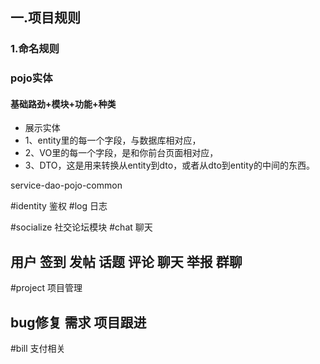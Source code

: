## 一.项目规则
### 1.命名规则
### pojo实体
#### 基础路劲+模块+功能+种类

 *  展示实体
 *  1、entity里的每一个字段，与数据库相对应，
 *  2、VO里的每一个字段，是和你前台页面相对应，
 *  3、DTO，这是用来转换从entity到dto，或者从dto到entity的中间的东西。
 
service-dao-pojo-common

#identity 鉴权
#log 日志

#socialize  社交论坛模块
#chat 聊天
## 用户 签到 发帖 话题 评论 聊天 举报  群聊 

#project 项目管理
## bug修复 需求 项目跟进

#bill 支付相关


